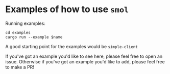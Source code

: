 # Examples of how to use `smol`

Running examples:

```
cd examples
cargo run --example $name

```

A good starting point for the examples would be `simple-client`

If you've got an example you'd like to see here, please feel free to open an issue. Otherwise if you've got an example you'd like to add, please feel free to make a PR!

